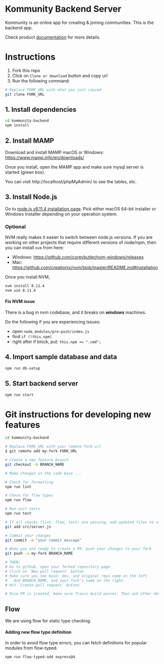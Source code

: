# Kommunity Backend Server
Kommunity is an online app for creating & joining communities. This is the backend app.

Check product [documentation](https://docs.google.com/document/d/1P9znOKfQIHDP3BVS5ptvFgzSLmL0vo4WTAZrcKatFBA) for more details.

# Instructions
1. Fork this repo
2. Click on `Clone or download` button and copy url
3. Run the following command:
```bash
# Replace FORK_URL with what you just copied
git clone FORK_URL
```

## 1. Install dependencies
``` bash
cd kommunity-backend
npm install
```

## 2. Install MAMP 
Download and install MAMP macOS or Windows:
https://www.mamp.info/en/downloads/

Once you install, open the MAMP app and make sure mysql server is started (green box).

You can visit http://localhost/phpMyAdmin/ to see the tables, etc.

## 3. Install Node.js
Go to [node.js v8.11.4 installation page](https://nodejs.org/en/blog/release/v8.11.4/). Pick either macOS 64-bit installer or Windows Installer depending on your operation system.

### Optional
NVM really makes it easier to switch between node.js versions. If you are working on other projects that require different versions of node/npm, then you can install `nvm` from here:
- Windows: https://github.com/coreybutler/nvm-windows/releases
- Mac: https://github.com/creationix/nvm/blob/master/README.md#installation

Once you install NVM, 
```bash
nvm install 8.11.4
nvm use 8.11.4
```

#### Fix NVM issue
There is a bug in nvm codebase, and it breaks on **windows** machines.

Do the following if you are experiencing issues:
- open `node_modules/pre-push/index.js`
- find `if (!this.npm)`
- right after if block, put: `this.npm += ".cmd";`

## 4. Import sample database and data
```bash
npm run db-setup
```

## 5. Start backend server
```bash
npm run start
```

# Git instructions for developing new features

```bash
cd kommunity-backend

# Replace FORK_URL with your remote fork url
$ git remote add my-fork FORK_URL

# Create a new feature branch
git checkout -b BRANCH_NAME

# Make changes in the code base ...

# Check for formatting
npm run lint

# Check for flow types
npm run flow

# Run unit tests
npm run test

# If all checks (lint, flow, test) are passing, add updated files to staging
git add src/server.js

# Commit your changes
git commit -m "your commit message"

# When you are ready to create a PR, push your changes to your fork
git push -u my-fork BRANCH_NAME

# THEN:
# Go to github, open your forked repository page
# Click on `New pull request` button
# Make sure you see base: dev, and original repo name on the left
#   And BRANCH_NAME, and your fork's name on the right.
# Hit `Create pull request` button

# Once PR is created, make sure Travis build passes. Then ask other developers to review your code.
```

## Flow
We are using flow for static type checking.

#### Adding new flow type definition
In order to avoid flow type errors, you can fetch definitions for popular modules from flow-typed.

```bash
npm run flow-typed-add express@4
```
